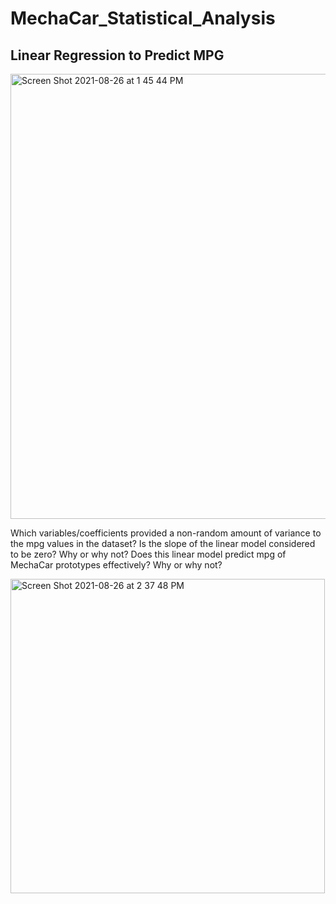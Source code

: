 
# MechaCar_Statistical_Analysis

## Linear Regression to Predict MPG

<img width="712" alt="Screen Shot 2021-08-26 at 1 45 44 PM" src="https://user-images.githubusercontent.com/14239715/131011083-6ca7892a-cd8b-4a7d-b788-c831f51caf19.png">

Which variables/coefficients provided a non-random amount of variance to the mpg values in the dataset?
Is the slope of the linear model considered to be zero? Why or why not?
Does this linear model predict mpg of MechaCar prototypes effectively? Why or why not?

<img width="503" alt="Screen Shot 2021-08-26 at 2 37 48 PM" src="https://user-images.githubusercontent.com/14239715/131017858-9259a17c-50ef-4693-b320-f7787a038518.png">

